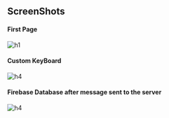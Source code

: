 ## ScreenShots

#### First Page
![h1](https://user-images.githubusercontent.com/20211990/35602925-d935f71c-0660-11e8-9a85-896b0c9099af.png)


#### Custom KeyBoard
![h4](https://user-images.githubusercontent.com/20211990/35602937-e8945172-0660-11e8-8562-f8e994d3ba83.png)

#### Firebase Database after message sent to the server
![h4](https://user-images.githubusercontent.com/20211990/35602951-ff9a4bd8-0660-11e8-9652-f3c3f6abfc5a.png)

